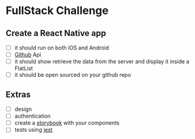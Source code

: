 # FullStack Challenge

## Create a React Native app
- [ ] it should run on both iOS and Android
- [ ] [Github] Api
- [ ] it should show retrieve the data from the server and display it inside a FlatList
- [ ] it should be open sourced on your github repo

## Extras
- [ ] design
- [ ] authentication
- [ ] create a [storybook] with your components
- [ ] tests using [jest]

[storybook]: https://github.com/storybooks/storybook
[jest]: https://jest-everywhere.now.sh
[Github]: https://developer.github.com/v3/
